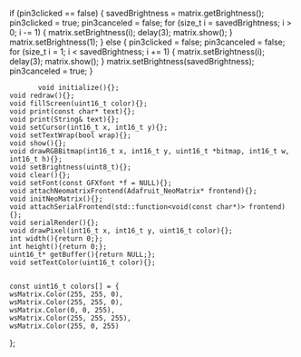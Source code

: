 if (pin3clicked == false)
        {
            savedBrightness = matrix.getBrightness();
            pin3clicked = true;
            pin3canceled = false;
            for (size_t i = savedBrightness; i > 0; i -= 1)
            {
                matrix.setBrightness(i);
                delay(3);
                matrix.show();
            }
            matrix.setBrightness(1);
        }
        else
        {
            pin3clicked = false;
            pin3canceled = false;
            for (size_t i = 1; i < savedBrightness; i += 1)
            {
                matrix.setBrightness(i);
                delay(3);
                matrix.show();
            }
            matrix.setBrightness(savedBrightness);
            pin3canceled = true;
        }


           void initialize(){};
    void redraw(){};
    void fillScreen(uint16_t color){};
    void print(const char* text){};
    void print(String& text){};
    void setCursor(int16_t x, int16_t y){};
    void setTextWrap(bool wrap){};
    void show(){};
    void drawRGBBitmap(int16_t x, int16_t y, uint16_t *bitmap, int16_t w, int16_t h){};
    void setBrightness(uint8_t){};
    void clear(){};
    void setFont(const GFXfont *f = NULL){};
    void attachNeomatrixFrontend(Adafruit_NeoMatrix* frontend){};
    void initNeoMatrix(){};
    void attachSerialFrontend(std::function<void(const char*)> frontend){};
    void serialRender(){};
    void drawPixel(int16_t x, int16_t y, uint16_t color){};
    int width(){return 0;};
    int height(){return 0;};
    uint16_t* getBuffer(){return NULL;};
    void setTextColor(uint16_t color){};


    const uint16_t colors[] = {
    wsMatrix.Color(255, 255, 0),
    wsMatrix.Color(255, 255, 0),
    wsMatrix.Color(0, 0, 255),
    wsMatrix.Color(255, 255, 255),
    wsMatrix.Color(255, 0, 255)
};